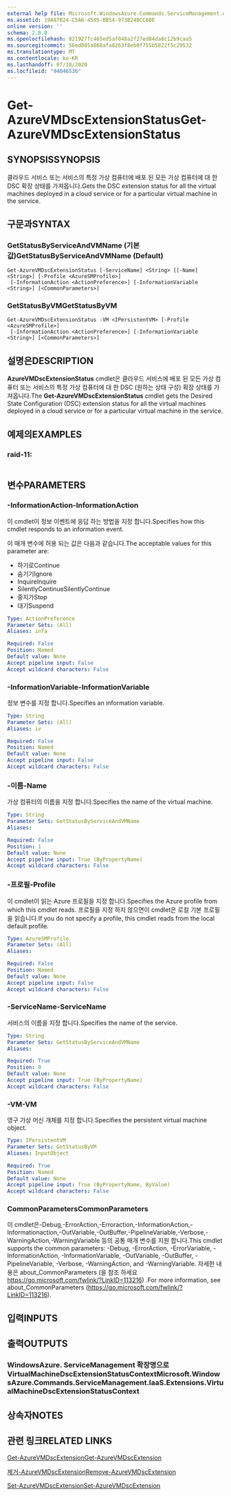 ```yaml
---
external help file: Microsoft.WindowsAzure.Commands.ServiceManagement.dll-Help.xml
ms.assetid: 19A87B24-C5A6-4505-BB54-973B24BCC68E
online version: ''
schema: 2.0.0
ms.openlocfilehash: 821927fc465ed5af048a2f27ed84da8c12b9caa5
ms.sourcegitcommit: 56ed085a868afa8263f8eb0f755b5822f5c29532
ms.translationtype: MT
ms.contentlocale: ko-KR
ms.lasthandoff: 07/18/2020
ms.locfileid: "94046536"
---
```

# <span data-ttu-id="71726-101">Get-AzureVMDscExtensionStatus</span><span class="sxs-lookup"><span data-stu-id="71726-101">Get-AzureVMDscExtensionStatus</span></span>

## <span data-ttu-id="71726-102">SYNOPSIS</span><span class="sxs-lookup"><span data-stu-id="71726-102">SYNOPSIS</span></span>
<span data-ttu-id="71726-103">클라우드 서비스 또는 서비스의 특정 가상 컴퓨터에 배포 된 모든 가상 컴퓨터에 대 한 DSC 확장 상태를 가져옵니다.</span><span class="sxs-lookup"><span data-stu-id="71726-103">Gets the DSC extension status for all the virtual machines deployed in a cloud service or for a particular virtual machine in the service.</span></span>

## <span data-ttu-id="71726-104">구문과</span><span class="sxs-lookup"><span data-stu-id="71726-104">SYNTAX</span></span>

### <span data-ttu-id="71726-105">GetStatusByServiceAndVMName (기본값)</span><span class="sxs-lookup"><span data-stu-id="71726-105">GetStatusByServiceAndVMName (Default)</span></span>
```
Get-AzureVMDscExtensionStatus [-ServiceName] <String> [[-Name] <String>] [-Profile <AzureSMProfile>]
 [-InformationAction <ActionPreference>] [-InformationVariable <String>] [<CommonParameters>]
```

### <span data-ttu-id="71726-106">GetStatusByVM</span><span class="sxs-lookup"><span data-stu-id="71726-106">GetStatusByVM</span></span>
```
Get-AzureVMDscExtensionStatus -VM <IPersistentVM> [-Profile <AzureSMProfile>]
 [-InformationAction <ActionPreference>] [-InformationVariable <String>] [<CommonParameters>]
```

## <span data-ttu-id="71726-107">설명은</span><span class="sxs-lookup"><span data-stu-id="71726-107">DESCRIPTION</span></span>
<span data-ttu-id="71726-108">**AzureVMDscExtensionStatus** cmdlet은 클라우드 서비스에 배포 된 모든 가상 컴퓨터 또는 서비스의 특정 가상 컴퓨터에 대 한 DSC (원하는 상태 구성) 확장 상태를 가져옵니다.</span><span class="sxs-lookup"><span data-stu-id="71726-108">The **Get-AzureVMDscExtensionStatus** cmdlet gets the Desired State Configuration (DSC) extension status for all the virtual machines deployed in a cloud service or for a particular virtual machine in the service.</span></span>

## <span data-ttu-id="71726-109">예제의</span><span class="sxs-lookup"><span data-stu-id="71726-109">EXAMPLES</span></span>

### <span data-ttu-id="71726-110">raid-1</span><span class="sxs-lookup"><span data-stu-id="71726-110">1:</span></span>
```

```

## <span data-ttu-id="71726-111">변수</span><span class="sxs-lookup"><span data-stu-id="71726-111">PARAMETERS</span></span>

### <span data-ttu-id="71726-112">-InformationAction</span><span class="sxs-lookup"><span data-stu-id="71726-112">-InformationAction</span></span>
<span data-ttu-id="71726-113">이 cmdlet이 정보 이벤트에 응답 하는 방법을 지정 합니다.</span><span class="sxs-lookup"><span data-stu-id="71726-113">Specifies how this cmdlet responds to an information event.</span></span>

<span data-ttu-id="71726-114">이 매개 변수에 허용 되는 값은 다음과 같습니다.</span><span class="sxs-lookup"><span data-stu-id="71726-114">The acceptable values for this parameter are:</span></span>

- <span data-ttu-id="71726-115">하기로</span><span class="sxs-lookup"><span data-stu-id="71726-115">Continue</span></span>
- <span data-ttu-id="71726-116">숨기기</span><span class="sxs-lookup"><span data-stu-id="71726-116">Ignore</span></span>
- <span data-ttu-id="71726-117">Inquire</span><span class="sxs-lookup"><span data-stu-id="71726-117">Inquire</span></span>
- <span data-ttu-id="71726-118">SilentlyContinue</span><span class="sxs-lookup"><span data-stu-id="71726-118">SilentlyContinue</span></span>
- <span data-ttu-id="71726-119">중지가</span><span class="sxs-lookup"><span data-stu-id="71726-119">Stop</span></span>
- <span data-ttu-id="71726-120">대기</span><span class="sxs-lookup"><span data-stu-id="71726-120">Suspend</span></span>

```yaml
Type: ActionPreference
Parameter Sets: (All)
Aliases: infa

Required: False
Position: Named
Default value: None
Accept pipeline input: False
Accept wildcard characters: False
```

### <span data-ttu-id="71726-121">-InformationVariable</span><span class="sxs-lookup"><span data-stu-id="71726-121">-InformationVariable</span></span>
<span data-ttu-id="71726-122">정보 변수를 지정 합니다.</span><span class="sxs-lookup"><span data-stu-id="71726-122">Specifies an information variable.</span></span>

```yaml
Type: String
Parameter Sets: (All)
Aliases: iv

Required: False
Position: Named
Default value: None
Accept pipeline input: False
Accept wildcard characters: False
```

### <span data-ttu-id="71726-123">-이름</span><span class="sxs-lookup"><span data-stu-id="71726-123">-Name</span></span>
<span data-ttu-id="71726-124">가상 컴퓨터의 이름을 지정 합니다.</span><span class="sxs-lookup"><span data-stu-id="71726-124">Specifies the name of the virtual machine.</span></span>

```yaml
Type: String
Parameter Sets: GetStatusByServiceAndVMName
Aliases: 

Required: False
Position: 1
Default value: None
Accept pipeline input: True (ByPropertyName)
Accept wildcard characters: False
```

### <span data-ttu-id="71726-125">-프로필</span><span class="sxs-lookup"><span data-stu-id="71726-125">-Profile</span></span>
<span data-ttu-id="71726-126">이 cmdlet이 읽는 Azure 프로필을 지정 합니다.</span><span class="sxs-lookup"><span data-stu-id="71726-126">Specifies the Azure profile from which this cmdlet reads.</span></span>
<span data-ttu-id="71726-127">프로필을 지정 하지 않으면이 cmdlet은 로컬 기본 프로필을 읽습니다.</span><span class="sxs-lookup"><span data-stu-id="71726-127">If you do not specify a profile, this cmdlet reads from the local default profile.</span></span>

```yaml
Type: AzureSMProfile
Parameter Sets: (All)
Aliases: 

Required: False
Position: Named
Default value: None
Accept pipeline input: False
Accept wildcard characters: False
```

### <span data-ttu-id="71726-128">-ServiceName</span><span class="sxs-lookup"><span data-stu-id="71726-128">-ServiceName</span></span>
<span data-ttu-id="71726-129">서비스의 이름을 지정 합니다.</span><span class="sxs-lookup"><span data-stu-id="71726-129">Specifies the name of the service.</span></span>

```yaml
Type: String
Parameter Sets: GetStatusByServiceAndVMName
Aliases: 

Required: True
Position: 0
Default value: None
Accept pipeline input: True (ByPropertyName)
Accept wildcard characters: False
```

### <span data-ttu-id="71726-130">-VM</span><span class="sxs-lookup"><span data-stu-id="71726-130">-VM</span></span>
<span data-ttu-id="71726-131">영구 가상 머신 개체를 지정 합니다.</span><span class="sxs-lookup"><span data-stu-id="71726-131">Specifies the persistent virtual machine object.</span></span>

```yaml
Type: IPersistentVM
Parameter Sets: GetStatusByVM
Aliases: InputObject

Required: True
Position: Named
Default value: None
Accept pipeline input: True (ByPropertyName, ByValue)
Accept wildcard characters: False
```

### <span data-ttu-id="71726-132">CommonParameters</span><span class="sxs-lookup"><span data-stu-id="71726-132">CommonParameters</span></span>
<span data-ttu-id="71726-133">이 cmdlet은-Debug,-ErrorAction,-Erroraction,-InformationAction,-Informationaction,-OutVariable,-OutBuffer,-PipelineVariable,-Verbose,-WarningAction,-WarningVariable 등의 공통 매개 변수를 지원 합니다.</span><span class="sxs-lookup"><span data-stu-id="71726-133">This cmdlet supports the common parameters: -Debug, -ErrorAction, -ErrorVariable, -InformationAction, -InformationVariable, -OutVariable, -OutBuffer, -PipelineVariable, -Verbose, -WarningAction, and -WarningVariable.</span></span> <span data-ttu-id="71726-134">자세한 내용은 about_CommonParameters (을 참조 하세요 https://go.microsoft.com/fwlink/?LinkID=113216) .</span><span class="sxs-lookup"><span data-stu-id="71726-134">For more information, see about_CommonParameters (https://go.microsoft.com/fwlink/?LinkID=113216).</span></span>

## <span data-ttu-id="71726-135">입력</span><span class="sxs-lookup"><span data-stu-id="71726-135">INPUTS</span></span>

## <span data-ttu-id="71726-136">출력</span><span class="sxs-lookup"><span data-stu-id="71726-136">OUTPUTS</span></span>

### <span data-ttu-id="71726-137">WindowsAzure. ServiceManagement 확장명으로 VirtualMachineDscExtensionStatusContext</span><span class="sxs-lookup"><span data-stu-id="71726-137">Microsoft.WindowsAzure.Commands.ServiceManagement.IaaS.Extensions.VirtualMachineDscExtensionStatusContext</span></span>

## <span data-ttu-id="71726-138">상속자</span><span class="sxs-lookup"><span data-stu-id="71726-138">NOTES</span></span>

## <span data-ttu-id="71726-139">관련 링크</span><span class="sxs-lookup"><span data-stu-id="71726-139">RELATED LINKS</span></span>

[<span data-ttu-id="71726-140">Get-AzureVMDscExtension</span><span class="sxs-lookup"><span data-stu-id="71726-140">Get-AzureVMDscExtension</span></span>](./Get-AzureVMDscExtension.md)

[<span data-ttu-id="71726-141">제거-AzureVMDscExtension</span><span class="sxs-lookup"><span data-stu-id="71726-141">Remove-AzureVMDscExtension</span></span>](./Remove-AzureVMDscExtension.md)

[<span data-ttu-id="71726-142">Set-AzureVMDscExtension</span><span class="sxs-lookup"><span data-stu-id="71726-142">Set-AzureVMDscExtension</span></span>](./Set-AzureVMDscExtension.md)



